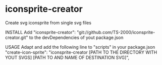 # iconsprite-creator
Create svg iconsprite from single svg files


INSTALL
Add "iconsprite-creator": "git://github.com/TS-2000/iconsprite-creator.git"
to the devDependencies of yout package.json

USAGE
Adapt and add the following line to "scripts" in your package.json
"create-icon-sprite": "iconsprite-creator [PATH TO THE DIRECTORY WITH YOUT SVGS] [PATH TO AND NAME OF DESTINATION SVG]",
